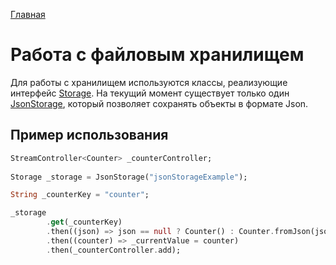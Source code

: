 [Главная](../main.md)

# Работа с файловым хранилищем

Для работы с хранилищем используются классы, реализующие интерфейс [Storage][storage_link]. На текущий момент существует только один [JsonStorage][json_storage_link], который позволяет сохранять объекты в формате Json.

## Пример использования

```dart
StreamController<Counter> _counterController;
 
Storage _storage = JsonStorage("jsonStorageExample");

String _counterKey = "counter";

_storage
        .get(_counterKey)
        .then((json) => json == null ? Counter() : Counter.fromJson(json))
        .then((counter) => _currentValue = counter)
        .then(_counterController.add);
```

[json_storage_link]:../../../packages/surf_storage/lib/impl/json_storage.dart
[storage_link]:../../../packages/surf_storage/lib/base/storage.dart
